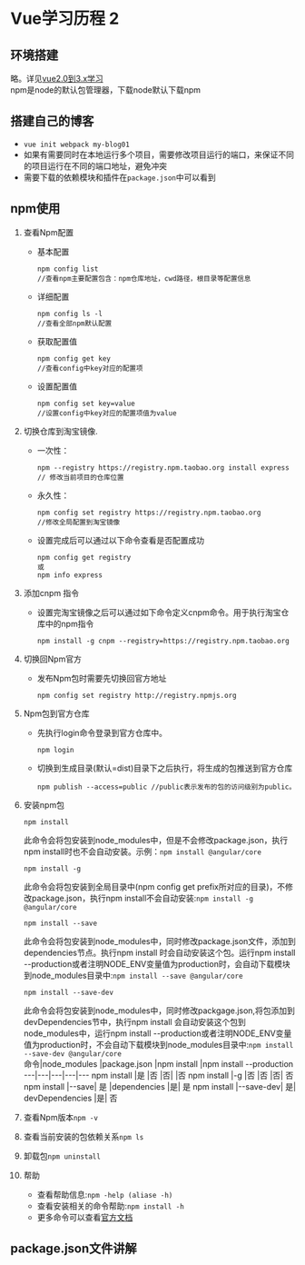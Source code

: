 # Vue学习历程 2
## 环境搭建
略。详见[vue2.0到3.x学习](./vue2.0到3.x学习.md)
<br>npm是node的默认包管理器，下载node默认下载npm

## 搭建自己的博客
- `vue init webpack my-blog01`
- 如果有需要同时在本地运行多个项目，需要修改项目运行的端口，来保证不同的项目运行在不同的端口地址，避免冲突
- 需要下载的依赖模块和插件在`package.json`中可以看到

## npm使用
1. 查看Npm配置
    - 基本配置
       ```
       npm config list       
       //查看npm主要配置包含：npm仓库地址，cwd路径，根目录等配置信息
       ```
    - 详细配置
       ```
       npm config ls -l     
       //查看全部npm默认配置
       ```

    - 获取配置值
       ```
       npm config get key     
       //查看config中key对应的配置项
       ```
    - 设置配置值
       ```
       npm config set key=value     
       //设置config中key对应的配置项值为value
       ```

2. 切换仓库到淘宝镜像.
    - 一次性：
        ```
        npm --registry https://registry.npm.taobao.org install express    
        // 修改当前项目的仓库位置
        ```
    
    - 永久性：
        ```
        npm config set registry https://registry.npm.taobao.org    
        //修改全局配置到淘宝镜像
        ```
    
    - 设置完成后可以通过以下命令查看是否配置成功
        ```
        npm config get registry
        或 
        npm info express
        ```

3. 添加cnpm 指令
    - 设置完淘宝镜像之后可以通过如下命令定义cnpm命令。用于执行淘宝仓库中的npm指令
        ```
        npm install -g cnpm --registry=https://registry.npm.taobao.org
        ```

4. 切换回Npm官方
    - 发布Npm包时需要先切换回官方地址
        ```
        npm config set registry http://registry.npmjs.org 
        ```

5. Npm包到官方仓库
   - 先执行login命令登录到官方仓库中。
        ```
        npm login
        ```
   - 切换到生成目录(默认=dist)目录下之后执行，将生成的包推送到官方仓库
        ```
        npm publish --access=public //public表示发布的包的访问级别为public。
        ```

6. 安装npm包
    ```
    npm install
    ```
    此命令会将包安装到node_modules中，但是不会修改package.json，执行npm install时也不会自动安装。示例：`npm install @angular/core`
    <br>
    ```
    npm install -g
    ```
    此命令会将包安装到全局目录中(npm config get prefix所对应的目录)，不修改package.json，执行npm install不会自动安装:`npm install -g @angular/core`
    <br>
    ```
    npm install --save
    ```
    此命令会将包安装到node_modules中，同时修改package.json文件，添加到dependencies节点。执行npm install 时会自动安装这个包。运行npm install --production或者注明NODE_ENV变量值为production时，会自动下载模块到node_modules目录中:`npm install --save @angular/core`
    <br>
    ```
    npm install --save-dev
    ```
    此命令会将包安装到node_modules中，同时修改packgage.json,将包添加到devDependencies节中，执行npm install 会自动安装这个包到node_modules中，运行npm install --production或者注明NODE_ENV变量值为production时，不会自动下载模块到node_modules目录中:`npm install --save-dev @angular/core`
    <br>
    命令|node_modules	|package.json	|npm install	|npm install --production
    ---|---|---|---|---
    npm install	|是	|否	|否|	|否
    npm install |-g	|否	|否	|否|	否
    npm install |--save|	是	|dependencies	|是|	是
    npm install |--save-dev|	是|	devDependencies	|是|	否
7. 查看Npm版本`npm -v`
   
8. 查看当前安装的包依赖关系`npm ls`
9. 卸载包`npm uninstall`
10. 帮助
    - 查看帮助信息:`npm -help (aliase -h)`         
    - 查看安装相关的命令帮助:`npm install -h`   
    - 更多命令可以查看[官方文档](https://docs.npmjs.com/cli-documentation/)


## package.json文件讲解
